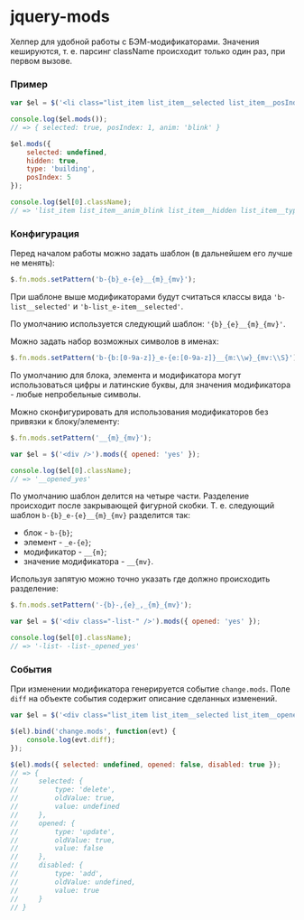 jquery-mods
===========

Хелпер для удобной работы с БЭМ-модификаторами. Значения кешируются, т. е. парсинг className происходит только один раз, при
первом вызове.

### Пример

```js
var $el = $('<li class="list_item list_item__selected list_item__posIndex_1 list_item__anim_blink" />');

console.log($el.mods());
// => { selected: true, posIndex: 1, anim: 'blink' }

$el.mods({
	selected: undefined,
    hidden: true,
    type: 'building',
    posIndex: 5
});

console.log($el[0].className);
// => 'list_item list_item__anim_blink list_item__hidden list_item__type_building list_item__posIndex_5'
```

### Конфигурация

Перед началом работы можно задать шаблон (в дальнейшем его лучше не менять):
```js
$.fn.mods.setPattern('b-{b}_e-{e}__{m}_{mv}');
```
При шаблоне выше модификаторами будут считаться классы вида `'b-list__selected'` и `'b-list_e-item__selected'`.

По умолчанию используется следующий шаблон: `'{b}_{e}__{m}_{mv}'`.

Можно задать набор возможных символов в именах:
```js
$.fn.mods.setPattern('b-{b:[0-9a-z]}_e-{e:[0-9a-z]}__{m:\\w}_{mv:\\S}');
```
По умолчанию для блока, элемента и модификатора могут использоваться цифры и латинские буквы, для значения модификатора - любые непробельные символы.

Можно сконфигурировать для использования модификаторов без привязки к блоку/элементу:
```js
$.fn.mods.setPattern('__{m}_{mv}');

var $el = $('<div />').mods({ opened: 'yes' });

console.log($el[0].className);
// => '__opened_yes'
```

По умолчанию шаблон делится на четыре части. Разделение происходит после закрывающей фигурной скобки. Т. е. следующий шаблон `b-{b}_e-{e}__{m}_{mv}` разделится так:
* блок - `b-{b}`;
* элемент - `_e-{e}`;
* модификатор - `__{m}`;
* значение модификатора - `__{mv}`.

Используя запятую можно точно указать где должно происходить разделение:
```js
$.fn.mods.setPattern('-{b}-,{e}_,_{m}_{mv}');

var $el = $('<div class="-list-" />').mods({ opened: 'yes' });

console.log($el[0].className);
// => '-list- -list-_opened_yes'
```

### События

При изменении модификатора генерируется событие `change.mods`. Поле `diff` на объекте события содержит описание сделанных изменений.
```js
var $el = $('<div class="list_item list_item__selected list_item__opened" />');

$(el).bind('change.mods', function(evt) {
    console.log(evt.diff);
});

$(el).mods({ selected: undefined, opened: false, disabled: true });
// => {
//     selected: {
//         type: 'delete',
//         oldValue: true,
//         value: undefined
//     },
//     opened: {
//         type: 'update',
//         oldValue: true,
//         value: false
//     },
//     disabled: {
//         type: 'add',
//         oldValue: undefined,
//         value: true
//     }
// }
```
